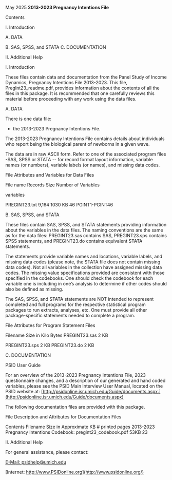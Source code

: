 May 2025
**2013-2023 Pregnancy Intentions File**


Contents

I. Introduction

A. DATA

B. SAS, SPSS, and STATA
C. DOCUMENTATION

II. Additional Help


I. Introduction

These files contain data and documentation from the Panel Study of Income Dynamics,
Pregnancy Intentions File 2013-2023. This file, PregInt23_readme.pdf, provides
information about the contents of all the files in this package. It is recommended that one
carefully reviews this material before proceeding with any work using the data files.

A. DATA

There is one data file:

- the 2013-2023 Pregnancy Intentions File.

The 2013-2023 Pregnancy Intentions File contains details about individuals who report
being the biological parent of newborns in a given wave.


The data are in raw ASCII form. Refer to one of the associated program files -SAS,
SPSS or STATA -- for record format layout information, variable names (or numbers),
variable labels (or names), and missing data codes.

File Attributes and Variables for Data Files

File name Records Size Number of    Variables

variables

PREGINT23.txt 9,164 1030 KB 46      PGINT1-PGINT46


B. SAS, SPSS, and STATA

These files contain SAS, SPSS, and STATA statements providing information about the
variables in the data files. The naming conventions are the same as for the data files:
PREGINT23.sas contains SAS, PREGINT23.sps contains SPSS statements, and
PREGINT23.do contains equivalent STATA statements.

The statements provide variable names and locations, variable labels, and missing data
codes (please note, the STATA file does not contain missing data codes). Not all
variables in the collection have assigned missing data codes. The missing value
specifications provided are consistent with those specified in the codebooks. One should
check the codebook for each variable one is including in one’s analysis to determine if
other codes should also be defined as missing.

The SAS, SPSS, and STATA statements are NOT intended to represent completed and
full programs for the respective statistical program packages to run extracts, analyses, etc.
One must provide all other package-specific statements needed to complete a program.

File Attributes for Program Statement Files

Filename        Size in Kilo Bytes
PREGINT23.sas       2 KB

PREGINT23.sps       2 KB
PREGINT23.do       2 KB


C. DOCUMENTATION

PSID User Guide

For an overview of the 2013-2023 Pregnancy Intentions File, 2023 questionnaire
changes, and a description of our generated and hand coded variables, please see the
PSID Main Interview User Manual, located on the PSID website at:
[http://psidonline.isr.umich.edu/Guide/documents.aspx.](http://psidonline.isr.umich.edu/Guide/documents.aspx)

The following documentation files are provided with this package.

File Description and Attributes for Documentation Files

Contents Filename Size in Approximate
KB # printed pages
2013-2023 Pregnancy
Intentions
Codebook:         pregint23_codebook.pdf    53KB 23


II. Additional Help

For general assistance, please contact:

[E-Mail:  psidhelp@umich.edu](mailto:psidhelp@umich.edu)

[Internet: http://www.PSIDonline.org](http://www.psidonline.org/)


